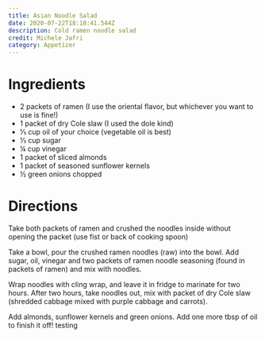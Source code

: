 ```yaml
---
title: Asian Noodle Salad
date: 2020-07-22T18:18:41.544Z
description: Cold ramen noodle salad
credit: Michele Jafri
category: Appetizer
---
```

# Ingredients

* 2 packets of ramen (I use the oriental flavor, but whichever you want to use is fine!)
* 1 packet of dry Cole slaw (I used the dole kind) 
* ⅓ cup oil of your choice (vegetable oil is best) 
* ⅓ cup sugar 
* ¼ cup vinegar 
* 1 packet of sliced almonds 
* 1 packet of seasoned sunflower kernels
* ½ green onions chopped 

# Directions

Take both packets of ramen and crushed the noodles inside without opening the packet (use fist or back of cooking spoon) 

Take a bowl, pour the crushed ramen noodles (raw) into the bowl. Add sugar, oil, vinegar and  two packets of ramen noodle seasoning (found in packets of ramen) and mix with noodles.

Wrap noodles with cling wrap, and leave it in fridge to marinate for two hours. After two hours, take noodles out, mix with packet of dry Cole slaw (shredded cabbage mixed with purple cabbage and carrots).

Add almonds, sunflower kernels and green onions. Add one more tbsp of oil to finish it off! testing
